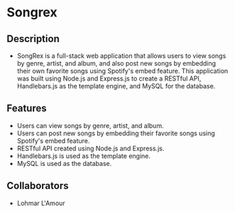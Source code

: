 # Songrex

## Description

* SongRex is a full-stack web application that allows users to view songs by genre, artist, and album, and also post new songs by embedding their own favorite songs using Spotify's embed feature. This application was built using Node.js and Express.js to create a RESTful API, Handlebars.js as the template engine, and MySQL for the database.

## Features

* Users can view songs by genre, artist, and album.
* Users can post new songs by embedding their favorite songs using Spotify's embed feature.
* RESTful API created using Node.js and Express.js.
* Handlebars.js is used as the template engine.
* MySQL is used as the database.</p>

<!-- ## Screenshots: -->

## Collaborators

* Lohmar L'Amour
